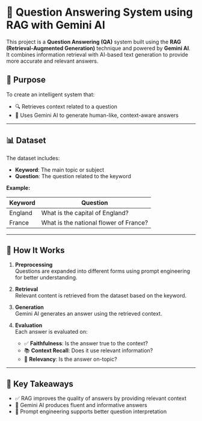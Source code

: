 # 🧠 Question Answering System using RAG with Gemini AI

This project is a **Question Answering (QA)** system built using the **RAG (Retrieval-Augmented Generation)** technique and powered by **Gemini AI**.  
It combines information retrieval with AI-based text generation to provide more accurate and relevant answers.

## 🎯 Purpose

To create an intelligent system that:
- 🔍 Retrieves context related to a question
- 🤖 Uses Gemini AI to generate human-like, context-aware answers

---

## 📊 Dataset

The dataset includes:
- **Keyword**: The main topic or subject
- **Question**: The question related to the keyword

**Example:**

| Keyword | Question                           |
|---------|------------------------------------|
| England | What is the capital of England?    |
| France  | What is the national flower of France? |

---

## 🔧 How It Works

1. **Preprocessing**  
   Questions are expanded into different forms using prompt engineering for better understanding.

2. **Retrieval**  
   Relevant content is retrieved from the dataset based on the keyword.

3. **Generation**  
   Gemini AI generates an answer using the retrieved context.

4. **Evaluation**  
   Each answer is evaluated on:
   - ✅ **Faithfulness**: Is the answer true to the context?
   - 📚 **Context Recall**: Does it use relevant information?
   - 🎯 **Relevancy**: Is the answer on-topic?

---

## 🚀 Key Takeaways

- ✅ RAG improves the quality of answers by providing relevant context
- 🤖 Gemini AI produces fluent and informative answers
- 🔬 Prompt engineering supports better question interpretation